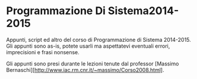 Programmazione Di Sistema2014-2015
================================

Appunti, script ed altro del corso di Programmazione di Sistema 2014-2015. Gli appunti sono as-is, potete usarli ma aspettatevi eventuali errori, imprecisioni e frasi nonsense.

Gli appunti sono presi durante le lezioni tenute dal professor [Massimo Bernaschi][http://www.iac.rm.cnr.it/~massimo/Corso2008.html].
